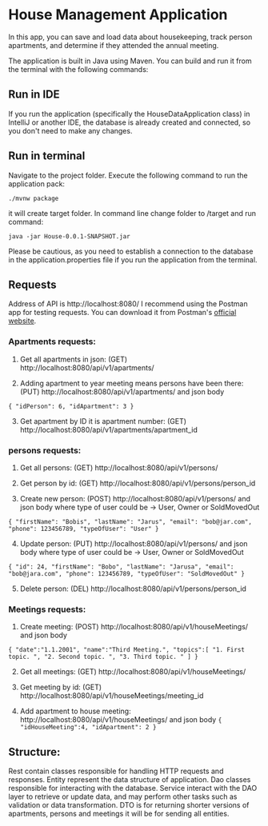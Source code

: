 # House Management Application

In this app, you can save and load data about housekeeping, track person apartments, and determine if they attended the annual meeting.

The application is built in Java using Maven. You can build and run it from the terminal with the following commands:

## Run in IDE
If you run the application (specifically the HouseDataApplication class) in IntelliJ or another IDE, the database is already created and connected, so you don't need to make any changes.
## Run in terminal
Navigate to the project folder.
Execute the following command to run the application pack:

    ./mvnw package

it will create target folder. In command line change folder to /target and run command:

    java -jar House-0.0.1-SNAPSHOT.jar

Please be cautious, as you need to establish a connection to the database in the application.properties file if you run the application from the terminal.

## Requests

Address of API is http://localhost:8080/
I recommend using the Postman app for testing requests. You can download it from Postman's [official website](https://www.postman.com/downloads/).

### Apartments requests:

1. Get all apartments in json: (GET) http://localhost:8080/api/v1/apartments/

2. Adding apartment to year meeting means persons have been there: (PUT) http://localhost:8080/api/v1/apartments/ and json body

`{
"idPerson": 6,
"idApartment": 3
}`

3. Get apartment by ID it is apartment number: (GET) http://localhost:8080/api/v1/apartments/apartment_id

### persons requests:
1. Get all persons: (GET) http://localhost:8080/api/v1/persons/

2. Get person by id: (GET) http://localhost:8080/api/v1/persons/person_id

3. Create new person: (POST) http://localhost:8080/api/v1/persons/ and json body where type of user could be -> User, Owner or SoldMovedOut

`{
"firstName": "Bobis",
"lastName": "Jarus",
"email": "bob@jar.com",
"phone": 123456789,
"typeOfUser": "User"
}`

4. Update person: (PUT) http://localhost:8080/api/v1/persons/ and json body where type of user could be -> User, Owner or SoldMovedOut

`{
"id": 24,
"firstName": "Bobo",
"lastName": "Jarusa",
"email": "bob@jara.com",
"phone": 123456789,
"typeOfUser": "SoldMovedOut"
}`

5. Delete person: (DEL) http://localhost:8080/api/v1/persons/person_id

### Meetings requests:
1. Create meeting: (POST) http://localhost:8080/api/v1/houseMeetings/ and json body

`{
"date":"1.1.2001",
"name":"Third Meeting.",
"topics":[
"1. First topic. ",
"2. Second topic. ",
"3. Third topic. "
]
}`

2. Get all meetings: (GET) http://localhost:8080/api/v1/houseMeetings/

3. Get meeting by id: (GET) http://localhost:8080/api/v1/houseMeetings/meeting_id

5. Add apartment to house meeting: http://localhost:8080/api/v1/houseMeetings/ and json body
`{
   "idHouseMeeting":4,
   "idApartment": 2
}`


## Structure:

Rest contain classes responsible for handling HTTP requests and responses.
Entity represent the data structure of application.
Dao classes responsible for interacting with the database.
Service interact with the DAO layer to retrieve or update data, and may perform other tasks such as validation or data transformation. DTO is for returning shorter versions of apartments, persons and meetings it will be for sending all entities.
